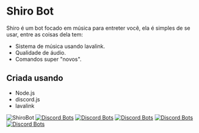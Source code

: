 Shiro Bot
=========

Shiro é um bot focado em música para entreter você, ela é simples de se usar, entre as coisas dela tem:
- Sistema de música usando lavalink.
- Qualidade de áudio.
- Comandos super "novos".


Criada usando
-------------
- Node.js
- discord.js
- lavalink

![ShiroBot](https://cdn.discordapp.com/attachments/568875189060763658/623740989252698133/thumb-1920-567640.jpg)
[![Discord Bots](https://discordbots.org/api/widget/status/481289027753082890.svg)](https://discordbots.org/bot/481289027753082890) [![Discord Bots](https://discordbots.org/api/widget/upvotes/481289027753082890.svg?noavatar=true)](https://discordbots.org/bot/481289027753082890) [![Discord Bots](https://discordbots.org/api/widget/servers/481289027753082890.svg?noavatar=true)](https://discordbots.org/bot/481289027753082890) [![Discord Bots](https://discordbots.org/api/widget/lib/481289027753082890.svg?noavatar=true)](https://discordbots.org/bot/481289027753082890) [![Discord Bots](https://discordbots.org/api/widget/owner/481289027753082890.svg?noavatar=true)](https://discordbots.org/bot/481289027753082890)
